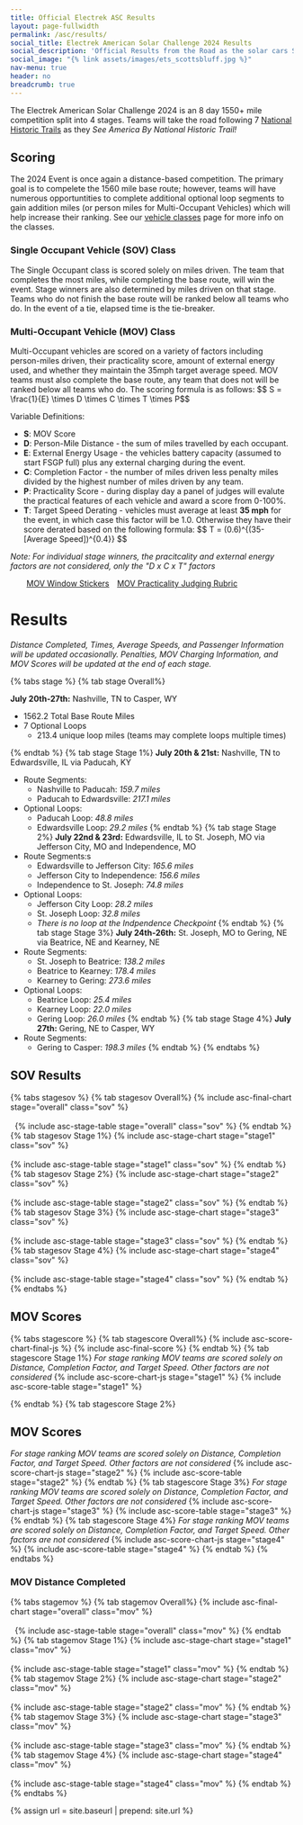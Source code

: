 ```yaml
---
title: Official Electrek ASC Results
layout: page-fullwidth
permalink: /asc/results/
social_title: Electrek American Solar Challenge 2024 Results
social_description: 'Official Results from the Road as the solar cars See America By National Historic Trail'
social_image: "{% link assets/images/ets_scottsbluff.jpg %}"
nav-menu: true
header: no
breadcrumb: true
---
```


The Electrek American Solar Challenge 2024 is an 8 day 1550+ mile competition split into 4 stages. Teams will take the road following 7 [National Historic Trails](https://www.nps.gov/subjects/nationaltrailssystem/national-historic-trails.htm) as they _See America By National Historic Trail!_


## Scoring 

The 2024 Event is once again a distance-based competition. The primary goal is to compelete the 1560 mile base route; however, teams will have numerous opportuntities to complete additional optional loop segments to gain addition miles (or person miles for Multi-Occupant Vehicles) which will help increase their ranking. See our [vehicle classes](https://www.americansolarchallenge.org/the-competition/vehicle-classes/) page for more info on the classes.


### Single Occupant Vehicle (SOV) Class
The Single Occupant class is scored solely on miles driven. The team that completes the most miles, while completing the base route, will win the event. Stage winners are also determined by miles driven on that stage. Teams who do not finish the base route will be ranked below all teams who do. In the event of a tie, elapsed time is the tie-breaker. 

### Multi-Occupant Vehicle (MOV) Class
Multi-Occupant vehicles are scored on a variety of factors including person-miles driven, their practicality score, amount of external energy used, and whether they maintain the 35mph target average speed. MOV teams must also complete the base route, any team that does not will be ranked below all teams who do. The scoring formula is as follows: \$$ S = \frac{1}{E} \times D \times C \times T \times P$$

Variable Definitions: 
- __S__: MOV Score
- __D__: Person-Mile Distance - the sum of miles travelled by each occupant.  
- __E__: External Energy Usage - the vehicles battery capacity (assumed to start FSGP full) plus any external charging during the event. 
- __C__: Completion Factor - the number of miles driven less penalty miles divided by the highest number of miles driven by any team. 
- __P__: Practicality Score - during display day a panel of judges will evalute the practical features of each vehicle and award a score from 0-100%.
- __T__: Target Speed Derating - vehicles must average at least <b>35 mph</b> for the event, in which case this factor will be 1.0. Otherwise they have their score derated based on the following formula: \$$ T = (0.6)^{(35-[Average Speed])^{0.4}} $$

_Note: For individual stage winners, the pracitcality and external energy factors are not considered, only the "D x C x T" factors_

<ul class="actions">
<a href="https://www.americansolarchallenge.org/ASC/wp-content/uploads/2024/07/MOV-Team-Window-Stickers.pdf" class="button special" style="margin:5px">MOV Window Stickers</a>
<a href="https://www.americansolarchallenge.org/ASC/wp-content/uploads/2024/07/ASC-2024-MOV-Practicality-Rubric-Template.pdf" class="button special" style="margin:5px">MOV Practicality Judging Rubric</a>
</ul>

# Results

_Distance Completed, Times, Average Speeds, and Passenger Information will be updated occasionally. Penalties, MOV Charging Information, and MOV Scores will be updated at the end of each stage._


{% tabs stage %}
{% tab stage Overall%}

__July 20th-27th:__ Nashville, TN to Casper, WY
- 1562.2 Total Base Route Miles
- 7 Optional Loops
    - 213.4 unique loop miles (teams may complete loops multiple times)

{% endtab %}
{% tab stage Stage 1%}
__July 20th & 21st:__ Nashville, TN to Edwardsville, IL via Paducah, KY
- Route Segments:
  - Nashville to Paducah: <i>159.7 miles</i>
  - Paducah to Edwardsville: <i>217.1 miles</i>
- Optional Loops:
  - Paducah Loop: <i>48.8 miles</i>
  - Edwardsville Loop: <i>29.2 miles</i>
{% endtab %}
{% tab stage Stage 2%}
__July 22nd & 23rd:__ Edwardsville, IL to St. Joseph, MO via Jefferson City, MO and Independence, MO
- Route Segments:s
  - Edwardsville to Jefferson City: <i>165.6 miles</i>
  - Jefferson City to Independence: <i>156.6 miles</i>
  - Independence to St. Joseph: <i>74.8 miles</i>
- Optional Loops:
  - Jefferson City Loop: <i>28.2 miles</i>
  - St. Joseph Loop: <i>32.8 miles</i>
  - _There is no loop at the Indpendence Checkpoint_
{% endtab %}
{% tab stage Stage 3%}
__July 24th-26th:__ St. Joseph, MO to Gering, NE via Beatrice, NE and Kearney, NE
- Route Segments:
  - St. Joseph to Beatrice: <i>138.2 miles</i>
  - Beatrice to Kearney: <i>178.4 miles</i>
  - Kearney to Gering: <i>273.6 miles</i>
- Optional Loops:
  - Beatrice Loop: <i>25.4 miles</i>
  - Kearney Loop: <i>22.0 miles</i>
  - Gering Loop: <i>26.0 miles</i>
{% endtab %}
{% tab stage Stage 4%}
__July 27th:__ Gering, NE to Casper, WY
- Route Segments:
  - Gering to Casper: <i>198.3 miles</i>
{% endtab %}
{% endtabs %}
## SOV Results
{% tabs stagesov %}
{% tab stagesov Overall%}
{% include asc-final-chart stage="overall" class="sov" %}
<br>&nbsp;
<br>&nbsp;
{% include asc-stage-table stage="overall" class="sov" %}
{% endtab %}
{% tab stagesov Stage 1%}
{% include asc-stage-chart stage="stage1" class="sov" %}
<br>&nbsp;<br>
{% include asc-stage-table stage="stage1" class="sov" %}
{% endtab %}
{% tab stagesov Stage 2%}
{% include asc-stage-chart stage="stage2" class="sov" %}
<br>&nbsp;<br>
{% include asc-stage-table stage="stage2" class="sov" %}
{% endtab %}
{% tab stagesov Stage 3%}
{% include asc-stage-chart stage="stage3" class="sov" %}
<br>&nbsp;<br>
{% include asc-stage-table stage="stage3" class="sov" %}
{% endtab %}
{% tab stagesov Stage 4%}
{% include asc-stage-chart stage="stage4" class="sov" %}
<br>&nbsp;<br>
{% include asc-stage-table stage="stage4" class="sov" %}
{% endtab %}
{% endtabs %}
<br>
## MOV Scores
{% tabs stagescore %}
{% tab stagescore Overall%}
{% include asc-score-chart-final-js %}
{% include asc-final-score %}
{% endtab %}
{% tab stagescore Stage 1%}
_For stage ranking MOV teams are scored solely on Distance, Completion Factor, and Target Speed. Other factors are not considered_
{% include asc-score-chart-js stage="stage1" %}
{% include asc-score-table stage="stage1" %}

</ul>

{% endtab %}
{% tab stagescore Stage 2%}
## MOV Scores
_For stage ranking MOV teams are scored solely on Distance, Completion Factor, and Target Speed. Other factors are not considered_
{% include asc-score-chart-js stage="stage2" %}
{% include asc-score-table stage="stage2" %}
{% endtab %}
{% tab stagescore Stage 3%}
_For stage ranking MOV teams are scored solely on Distance, Completion Factor, and Target Speed. Other factors are not considered_
{% include asc-score-chart-js stage="stage3" %}
{% include asc-score-table stage="stage3" %}
{% endtab %}
{% tab stagescore Stage 4%}
_For stage ranking MOV teams are scored solely on Distance, Completion Factor, and Target Speed. Other factors are not considered_
{% include asc-score-chart-js stage="stage4" %}
{% include asc-score-table stage="stage4" %}
{% endtab %}
{% endtabs %}
<br>
### MOV Distance Completed
{% tabs stagemov %}
{% tab stagemov Overall%}
{% include asc-final-chart stage="overall" class="mov" %}
<br>&nbsp;
<br>&nbsp;
{% include asc-stage-table stage="overall" class="mov" %}
{% endtab %}
{% tab stagemov Stage 1%}
{% include asc-stage-chart stage="stage1" class="mov" %}
<br>&nbsp;<br>
{% include asc-stage-table stage="stage1" class="mov" %}
{% endtab %}
{% tab stagemov Stage 2%}
{% include asc-stage-chart stage="stage2" class="mov" %}
<br>&nbsp;<br>
{% include asc-stage-table stage="stage2" class="mov" %}
{% endtab %}
{% tab stagemov Stage 3%}
{% include asc-stage-chart stage="stage3" class="mov" %}
<br>&nbsp;<br>
{% include asc-stage-table stage="stage3" class="mov" %}
{% endtab %}
{% tab stagemov Stage 4%}
{% include asc-stage-chart stage="stage4" class="mov" %}
<br>&nbsp;<br>
{% include asc-stage-table stage="stage4" class="mov" %}
{% endtab %}
{% endtabs %}

{% assign url = site.baseurl | prepend: site.url %}
<link rel="stylesheet" href="{{ url }}/assets/css/tabs.css">
<script src="{{ url }}/assets/js/tabs.js"></script>
<script> jekyllTabs.init({
    syncTabsWithSameLabels: true,
    activateTabFromUrl: true,
});
</script>
<script type="text/javascript" async
  src="https://cdnjs.cloudflare.com/ajax/libs/mathjax/2.7.1/MathJax.js?config=TeX-MML-AM_CHTML">
</script>



